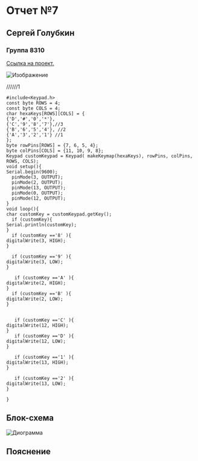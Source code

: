 # Отчет №7
## Сергей Голубкин
### Группа 8310


[Ссылка на проект.](https://www.tinkercad.com/things/5anm0WSwnMc-glorious-trug/editel?sharecode=lXckBtfWDvaD_U3-LKyWIuHgRsw1GmyUEqab3YocKVA)

![Изображение](https://user-images.githubusercontent.com/115896672/198037937-47741b32-c8fd-4b2d-a6d8-1d1c2f90d3a7.png)





//////1
```С++
#include<Keypad.h>
const byte ROWS = 4;
const byte COLS = 4;
char hexaKeys[ROWS][COLS] = {
{'D','#','0','*'}, 
{'C','9','8','7'},//3
{'B','6','5','4'}, //2
{'A','3','2','1'} //1
};
byte rowPins[ROWS] = {7, 6, 5, 4};
byte colPins[COLS] = {11, 10, 9, 8};
Keypad customKeypad = Keypad( makeKeymap(hexaKeys), rowPins, colPins, ROWS, COLS); 
void setup(){
Serial.begin(9600);
  pinMode(3, OUTPUT);
  pinMode(2, OUTPUT);
  pinMode(13, OUTPUT);
  pinMode(0, OUTPUT);
  pinMode(12, OUTPUT);
}
void loop(){
char customKey = customKeypad.getKey();
  if (customKey){
Serial.println(customKey);
} 
  if (customKey =='8' ){
digitalWrite(3, HIGH);
}
  
  if (customKey =='9' ){
digitalWrite(3, LOW);
}
  
   if (customKey =='A' ){
digitalWrite(2, HIGH);
}
  if (customKey =='B' ){
digitalWrite(2, LOW);
}
  
  
   if (customKey =='C' ){
digitalWrite(12, HIGH);
}
   if (customKey =='D' ){
digitalWrite(12, LOW);
}
     
   if (customKey =='1' ){
digitalWrite(13, HIGH);
}
  
   if (customKey =='2' ){
digitalWrite(13, LOW);
}
  
}
```

## Блок-схема
![Диограмма]()



## Пояснение



